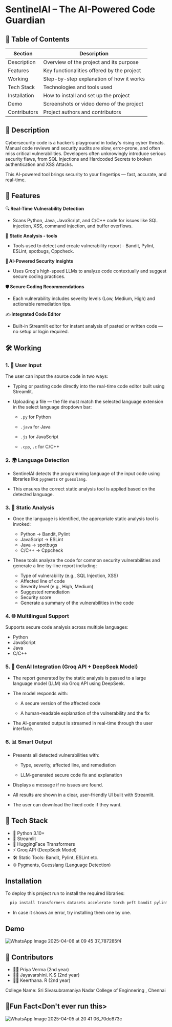 
# SentinelAI – The AI-Powered Code Guardian

## 📌 Table of Contents

| Section       | Description                                  |
|---------------|----------------------------------------------|
| Description| Overview of the project and its purpose     |
| Features      | Key functionalities offered by the project |
| Working         | Step-by-step explanation of how it works  |
| Tech Stack  | Technologies and tools used              |
| Installation | How to install and set up the project     |
| Demo              | Screenshots or video demo of the project |
| Contributors | Project authors and contributors         |

## 🔐 Description
Cybersecurity code is a hacker’s playground in today's rising cyber threats. Manual code reviews and security audits are slow, error-prone, and often miss critical vulnerabilities. Developers often unknowingly introduce serious security flaws, from SQL Injections and Hardcoded Secrets to broken authentication and XSS Attacks.

This AI-powered tool brings security to your fingertips — fast, accurate, and real-time.


## 🚀 Features

🔍 **Real-Time Vulnerability Detection**

  - Scans Python, Java, JavaScript, and C/C++ code for issues like SQL injection, XSS, command injection, and buffer overflows.

🧠 **Static Analysis - tools**

 -  Tools used to detect and create vulnerability report - Bandit, Pylint, ESLint, spotbugs, Cppcheck.

🧠 **AI-Powered Security Insights**
 
- Uses Groq's high-speed LLMs to analyze code contextually and suggest secure coding practices.

🛡️ **Secure Coding Recommendations**

- Each vulnerability includes severity levels (Low, Medium, High) and actionable remediation tips.

✍️ **Integrated Code Editor**

- Built-in Streamlit editor for instant analysis of pasted or written code — no setup or login required.

## 🛠️ Working

### 1. 📝 User Input
The user can input the source code in two ways:
- Typing or pasting code directly into the real-time code editor built using Streamlit.
- Uploading a file — the file must match the selected language extension in the select language dropdown bar:
  
  - `.py` for Python
    
  - `.java` for Java
    
  - `.js` for JavaScript
    
  - `.cpp`, `.c` for C/C++

### 2. 🌍 Language Detection
- SentinelAI detects the programming language of the input code using libraries like `pygments` or `guesslang`.
  
- This ensures the correct static analysis tool is applied based on the detected language.

### 3. 🧪 Static Analysis
- Once the language is identified, the appropriate static analysis tool is invoked:
  - Python → Bandit, Pylint  
  - JavaScript → ESLint
  - Java → spotbugs 
  - C/C++ → Cppcheck  

- These tools analyze the code for common security vulnerabilities and generate a line-by-line report including:
  - Type of vulnerability (e.g., SQL Injection, XSS)
  - Affected line of code
  - Severity level (e.g., High, Medium)
  - Suggested remediation
  - Security score
  - Generate a summary of the vulnerabilities in the code

### 4. 🌐 Multilingual Support
Supports secure code analysis across multiple languages:
- Python  
- JavaScript  
- Java  
- C/C++
  
### 5. 🤖 GenAI Integration (Groq API + DeepSeek Model)
- The report generated by the static analysis is passed to a large language model (LLM) via Groq API using DeepSeek.
- The model responds with:
  
  - A secure version of the affected code
    
  - A human-readable explanation of the vulnerability and the fix
    
- The AI-generated output is streamed in real-time through the user interface.

### 6. 📊 Smart Output
- Presents all detected vulnerabilities with:
  
  - Type, severity, affected line, and remediation
    
  - LLM-generated secure code fix and explanation
    
- Displays a message if no issues are found.
  
- All results are shown in a clear, user-friendly UI built with Streamlit.

- The user can download the fixed code if they want.

## 🧰 Tech Stack

- 🐍 Python 3.10+  
- 🎨 Streamlit  
- 🤖 HuggingFace Transformers  
- ⚡ Groq API (DeepSeek Model)  
- 🛠️ Static Tools: Bandit, Pylint, ESLint etc.  
- 🌐 Pygments, Guesslang (Language Detection)


## Installation

To deploy this project run to install the required libraries:

```bash
  pip install transformers datasets accelerate torch peft bandit pylint semgrep

```
- In case it shows an error, try installing them one by one.

## Demo

![WhatsApp Image 2025-04-06 at 09 45 37_787285f4](https://github.com/user-attachments/assets/3329dd66-190f-4b34-ba3f-263de5806b76)


## 🙌 Contributors

- 👨‍💻 Priya Verma (2nd year)
- 👩‍💻 Jayavarshini. K.S (2nd year)
- 👨‍💻 Keerthana. R (2nd year)

College Name: Sri Sivasubramaniya Nadar College of Enginnering , Chennai
## 🎉Fun Fact<Don't ever run this>

![WhatsApp Image 2025-04-05 at 20 41 06_70de873c](https://github.com/user-attachments/assets/15daafb4-db59-48d7-94c8-85b8c7823b56)
